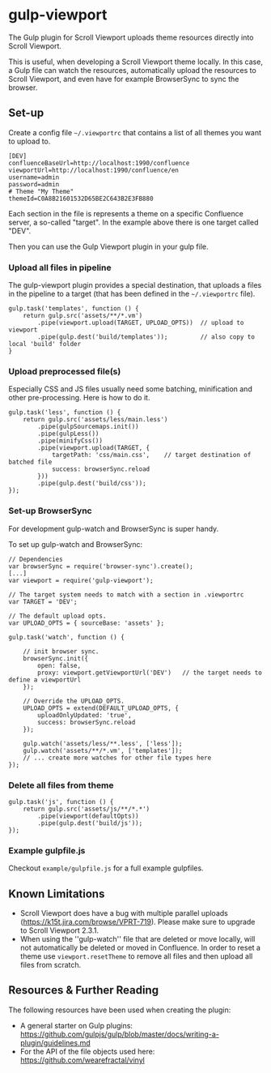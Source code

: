 # gulp-viewport

The Gulp plugin for Scroll Viewport uploads theme resources directly into Scroll Viewport.

This is useful, when developing a Scroll Viewport theme locally. In this case, a Gulp file 
can watch the resources, automatically upload the resources to Scroll Viewport, and even have 
for example BrowserSync to sync the browser.

## Set-up

Create a config file ``~/.viewportrc`` that contains a list of all themes you want to upload to.

    [DEV]
    confluenceBaseUrl=http://localhost:1990/confluence
    viewportUrl=http://localhost:1990/confluence/en
    username=admin
    password=admin
    # Theme "My Theme"
    themeId=C0A8B21601532D65BE2C643B2E3FB880
    
Each section in the file is represents a theme on a specific Confluence server, a so-called
"target". In the example above there is one target called "DEV".                                                                    

Then you can use the Gulp Viewport plugin in your gulp file.
 
 
### Upload all files in pipeline

The gulp-viewport plugin provides a special destination, that uploads a files in the 
pipeline to a target (that has been defined in the ``~/.viewportrc`` file). 

    gulp.task('templates', function () {
        return gulp.src('assets/**/*.vm')
            .pipe(viewport.upload(TARGET, UPLOAD_OPTS))  // upload to viewport
            .pipe(gulp.dest('build/templates'));         // also copy to local 'build' folder
    }


### Upload preprocessed file(s)

Especially CSS and JS files usually need some batching, minification and other pre-processing.
Here is how to do it.

    gulp.task('less', function () {
        return gulp.src('assets/less/main.less')
            .pipe(gulpSourcemaps.init())
            .pipe(gulpLess())
            .pipe(minifyCss())
            .pipe(viewport.upload(TARGET, {
                targetPath: 'css/main.css',    // target destination of batched file
                success: browserSync.reload    
            }))
            .pipe(gulp.dest('build/css'));
    });


### Set-up BrowserSync

For development gulp-watch and BrowserSync is super handy.

To set up gulp-watch and BrowserSync:

    // Dependencies 
    var browserSync = require('browser-sync').create();
    [...]
    var viewport = require('gulp-viewport');

    // The target system needs to match with a section in .viewportrc
    var TARGET = 'DEV';
    
    // The default upload opts.
    var UPLOAD_OPTS = { sourceBase: 'assets' };
    
    gulp.task('watch', function () {
    
        // init browser sync.
        browserSync.init({
            open: false,
            proxy: viewport.getViewportUrl('DEV')   // the target needs to define a viewportUrl
        });
    
        // Override the UPLOAD_OPTS.
        UPLOAD_OPTS = extend(DEFAULT_UPLOAD_OPTS, {
            uploadOnlyUpdated: 'true',
            success: browserSync.reload
        });
    
        gulp.watch('assets/less/**.less', ['less']);
        gulp.watch('assets/**/*.vm', ['templates']);
        // ... create more watches for other file types here
    });


### Delete all files from theme

    gulp.task('js', function () {
        return gulp.src('assets/js/**/*.*')
            .pipe(viewport(defaultOpts))
            .pipe(gulp.dest('build/js'));
    });

    
### Example gulpfile.js

Checkout ``example/gulpfile.js`` for a full example gulpfiles.


## Known Limitations

* Scroll Viewport does have a bug with multiple parallel uploads 
  (https://k15t.jira.com/browse/VPRT-719). Please make sure to upgrade to Scroll
  Viewport 2.3.1.  
* When using the ''gulp-watch'' file that are deleted or move locally, will
  not automatically be deleted or moved in Confluence. In order to reset a theme
  use ``viewport.resetTheme`` to remove all files and then upload all files
  from scratch.

## Resources & Further Reading

The following resources have been used when creating the plugin:

* A general starter on Gulp plugins: https://github.com/gulpjs/gulp/blob/master/docs/writing-a-plugin/guidelines.md
* For the API of the file objects used here: https://github.com/wearefractal/vinyl
